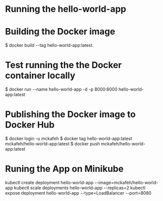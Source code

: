 # Running the hello-world-app

# Building the Docker image 

$ docker build --tag hello-world-app:latest.


# Test running the the Docker container locally

$ docker run --name hello-world-app -d -p 8000:8000 hello-world-app:latest

# Publishing the Docker image to Docker Hub

$ docker login -u mckafeh
$ docker tag hello-world-app:latest mckafeh/hello-world-app:latest 
$ docker push mckafeh/hello-world-app:latest

# Runing the App on Minikube

kubectl create deployment hello-world-app --image=mckafeh/hello-world-app 
kubectl scale deployments hello-world-app --replicas=2
kubectl expose deployment hello-world-app --type=LoadBalancer --port=8080
